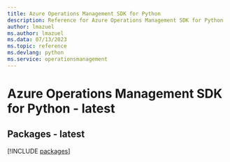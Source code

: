 ```yaml
---
title: Azure Operations Management SDK for Python
description: Reference for Azure Operations Management SDK for Python
author: lmazuel
ms.author: lmazuel
ms.data: 07/13/2023
ms.topic: reference
ms.devlang: python
ms.service: operationsmanagement
---
```

# Azure Operations Management SDK for Python - latest
## Packages - latest
[!INCLUDE [packages](operations-management-index.md)]